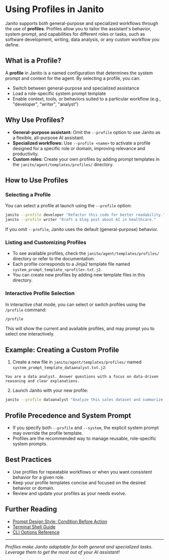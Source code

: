 # Using Profiles in Janito

Janito supports both general-purpose and specialized workflows through the use of **profiles**. Profiles allow you to tailor the assistant's behavior, system prompt, and capabilities for different roles or tasks, such as software development, writing, data analysis, or any custom workflow you define.

## What is a Profile?

A **profile** in Janito is a named configuration that determines the system prompt and context for the agent. By selecting a profile, you can:
- Switch between general-purpose and specialized assistance
- Load a role-specific system prompt template
- Enable context, tools, or behaviors suited to a particular workflow (e.g., "developer", "writer", "analyst")

## Why Use Profiles?

- **General-purpose assistant:** Omit the `--profile` option to use Janito as a flexible, all-purpose AI assistant.
- **Specialized workflows:** Use `--profile <name>` to activate a profile designed for a specific role or domain, improving relevance and productivity.
- **Custom roles:** Create your own profiles by adding prompt templates in the `janito/agent/templates/profiles/` directory.

## How to Use Profiles

### Selecting a Profile

You can select a profile at launch using the `--profile` option:

```sh
janito --profile developer "Refactor this code for better readability."
janito --profile writer "Draft a blog post about AI in healthcare."
```

If you omit `--profile`, Janito uses the default (general-purpose) behavior.

### Listing and Customizing Profiles

- To see available profiles, check the `janito/agent/templates/profiles/` directory or refer to the documentation.
- Each profile corresponds to a Jinja2 template file named `system_prompt_template_<profile>.txt.j2`.
- You can create new profiles by adding new template files in this directory.

### Interactive Profile Selection

In interactive chat mode, you can select or switch profiles using the `/profile` command:

```sh
/profile
```

This will show the current and available profiles, and may prompt you to select one interactively.

## Example: Creating a Custom Profile

1. Create a new file in `janito/agent/templates/profiles/` named `system_prompt_template_dataanalyst.txt.j2`:

```
You are a data analyst. Answer questions with a focus on data-driven reasoning and clear explanations.
```

2. Launch Janito with your new profile:

```sh
janito --profile dataanalyst "Analyze this sales dataset and summarize key trends."
```

## Profile Precedence and System Prompt

- If you specify both `--profile` and `--system`, the explicit system prompt may override the profile template.
- Profiles are the recommended way to manage reusable, role-specific system prompts.

## Best Practices

- Use profiles for repeatable workflows or when you want consistent behavior for a given role.
- Keep your profile templates concise and focused on the desired behavior or domain.
- Review and update your profiles as your needs evolve.

## Further Reading

- [Prompt Design Style: Condition Before Action](prompting/README.md)
- [Terminal Shell Guide](terminal-shell.md)
- [CLI Options Reference](../reference/cli-options.md)

---

_Profiles make Janito adaptable for both general and specialized tasks. Leverage them to get the most out of your AI assistant!_
